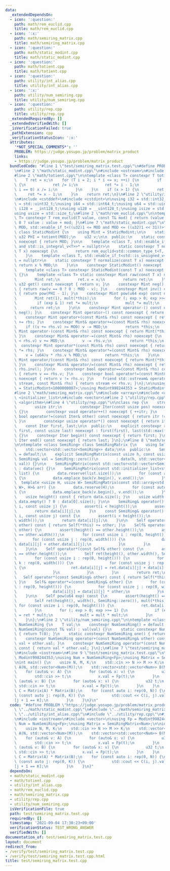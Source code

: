 ```yaml
---
data:
  _extendedDependsOn:
  - icon: ':question:'
    path: math/rem_euclid.cpp
    title: math/rem_euclid.cpp
  - icon: ':x:'
    path: math/semiring_matrix.cpp
    title: math/semiring_matrix.cpp
  - icon: ':question:'
    path: math/static_modint.cpp
    title: math/static_modint.cpp
  - icon: ':question:'
    path: math/totient.cpp
    title: math/totient.cpp
  - icon: ':question:'
    path: utility/int_alias.cpp
    title: utility/int_alias.cpp
  - icon: ':x:'
    path: utility/num_semiring.cpp
    title: utility/num_semiring.cpp
  - icon: ':question:'
    path: utility/rep.cpp
    title: utility/rep.cpp
  _extendedRequiredBy: []
  _extendedVerifiedWith: []
  _isVerificationFailed: true
  _pathExtension: cpp
  _verificationStatusIcon: ':x:'
  attributes:
    '*NOT_SPECIAL_COMMENTS*': ''
    PROBLEM: https://judge.yosupo.jp/problem/matrix_product
    links:
    - https://judge.yosupo.jp/problem/matrix_product
  bundledCode: "#line 1 \"test/semiring_matrix.test.cpp\"\n#define PROBLEM \"https://judge.yosupo.jp/problem/matrix_product\"\
    \n#line 2 \"math/static_modint.cpp\"\n#include <ostream>\n#include <type_traits>\n\
    #line 2 \"math/totient.cpp\"\n\ntemplate <class T> constexpr T totient(T x) {\n\
    \    T ret = x;\n    for (T i = 2; i * i <= x; ++i) {\n        if (x % i == 0)\
    \ {\n            ret /= i;\n            ret *= i - 1;\n            while (x %\
    \ i == 0) x /= i;\n        }\n    }\n    if (x > 1) {\n        ret /= x;\n   \
    \     ret *= x - 1;\n    }\n    return ret;\n}\n#line 2 \"utility/int_alias.cpp\"\
    \n#include <cstddef>\n#include <cstdint>\n\nusing i32 = std::int32_t;\nusing u32\
    \ = std::uint32_t;\nusing i64 = std::int64_t;\nusing u64 = std::uint64_t;\nusing\
    \ i128 = __int128_t;\nusing u128 = __uint128_t;\nusing isize = std::ptrdiff_t;\n\
    using usize = std::size_t;\n#line 2 \"math/rem_euclid.cpp\"\n\ntemplate <class\
    \ T> constexpr T rem_euclid(T value, const T& mod) { return (value %= mod) >=\
    \ 0 ? value : value + mod; }\n#line 7 \"math/static_modint.cpp\"\n\ntemplate <u32\
    \ MOD, std::enable_if_t<((u32)1 <= MOD and MOD <= ((u32)1 << 31))>* = nullptr>\
    \ class StaticModint {\n    using Mint = StaticModint;\n\n    static inline constexpr\
    \ u32 PHI = totient(MOD);\n    u32 v;\n\n  public:\n    static constexpr u32 mod()\
    \ noexcept { return MOD; }\n\n    template <class T, std::enable_if_t<std::is_signed_v<T>\
    \ and std::is_integral_v<T>>* = nullptr>\n    static constexpr T normalize(const\
    \ T x) noexcept {\n        return rem_euclid<std::common_type_t<T, i64>>(x, MOD);\n\
    \    }\n    template <class T, std::enable_if_t<std::is_unsigned_v<T> and std::is_integral_v<T>>*\
    \ = nullptr>\n    static constexpr T normalize(const T x) noexcept {\n       \
    \ return x % MOD;\n    }\n\n    constexpr StaticModint() noexcept : v(0) {}\n\
    \    template <class T> constexpr StaticModint(const T x) noexcept : v(normalize(x))\
    \ {}\n    template <class T> static constexpr Mint raw(const T x) noexcept {\n\
    \        Mint ret;\n        ret.v = x;\n        return ret;\n    }\n\n    constexpr\
    \ u32 get() const noexcept { return v; }\n    constexpr Mint neg() const noexcept\
    \ { return raw(v == 0 ? 0 : MOD - v); }\n    constexpr Mint inv() const noexcept\
    \ { return pow(PHI - 1); }\n    constexpr Mint pow(u64 exp) const noexcept {\n\
    \        Mint ret(1), mult(*this);\n        for (; exp > 0; exp >>= 1) {\n   \
    \         if (exp & 1) ret *= mult;\n            mult *= mult;\n        }\n  \
    \      return ret;\n    }\n\n    constexpr Mint operator-() const noexcept { return\
    \ neg(); }\n    constexpr Mint operator~() const noexcept { return inv(); }\n\n\
    \    constexpr Mint operator+(const Mint& rhs) const noexcept { return Mint(*this)\
    \ += rhs; }\n    constexpr Mint& operator+=(const Mint& rhs) noexcept {\n    \
    \    if ((v += rhs.v) >= MOD) v -= MOD;\n        return *this;\n    }\n\n    constexpr\
    \ Mint operator-(const Mint& rhs) const noexcept { return Mint(*this) -= rhs;\
    \ }\n    constexpr Mint& operator-=(const Mint& rhs) noexcept {\n        if (v\
    \ < rhs.v) v += MOD;\n        v -= rhs.v;\n        return *this;\n    }\n\n  \
    \  constexpr Mint operator*(const Mint& rhs) const noexcept { return Mint(*this)\
    \ *= rhs; }\n    constexpr Mint& operator*=(const Mint& rhs) noexcept {\n    \
    \    v = (u64)v * rhs.v % MOD;\n        return *this;\n    }\n\n    constexpr\
    \ Mint operator/(const Mint& rhs) const noexcept { return Mint(*this) /= rhs;\
    \ }\n    constexpr Mint& operator/=(const Mint& rhs) noexcept { return *this *=\
    \ rhs.inv(); }\n\n    constexpr bool operator==(const Mint& rhs) const noexcept\
    \ { return v == rhs.v; }\n    constexpr bool operator!=(const Mint& rhs) const\
    \ noexcept { return v != rhs.v; }\n    friend std::ostream& operator<<(std::ostream&\
    \ stream, const Mint& rhs) { return stream << rhs.v; }\n};\n\nusing Modint1000000007\
    \ = StaticModint<1000000007>;\nusing Modint998244353 = StaticModint<998244353>;\n\
    #line 2 \"math/semiring_matrix.cpp\"\n#include <array>\n#include <cassert>\n#include\
    \ <initializer_list>\n#include <vector>\n#line 2 \"utility/rep.cpp\"\n#include\
    \ <algorithm>\n#line 4 \"utility/rep.cpp\"\n\nclass rep {\n    struct Iter {\n\
    \        usize itr;\n        constexpr Iter(const usize pos) noexcept : itr(pos)\
    \ {}\n        constexpr void operator++() noexcept { ++itr; }\n        constexpr\
    \ bool operator!=(const Iter& other) const noexcept { return itr != other.itr;\
    \ }\n        constexpr usize operator*() const noexcept { return itr; }\n    };\n\
    \    const Iter first, last;\n\n  public:\n    explicit constexpr rep(const usize\
    \ first, const usize last) noexcept : first(first), last(std::max(first, last))\
    \ {}\n    constexpr Iter begin() const noexcept { return first; }\n    constexpr\
    \ Iter end() const noexcept { return last; }\n};\n#line 8 \"math/semiring_matrix.cpp\"\
    \n\ntemplate <class SemiRing> class SemiRingMatrix {\n    using Self = SemiRingMatrix;\n\
    \    std::vector<std::vector<SemiRing>> data;\n\n  public:\n    SemiRingMatrix()\
    \ = default;\n    explicit SemiRingMatrix(const usize h, const usize w, const\
    \ SemiRing& val = SemiRing::zero())\n        : data(h, std::vector<SemiRing>(w,\
    \ val)) {}\n\n    SemiRingMatrix(const std::vector<std::vector<SemiRing>>& vec)\
    \ : data(vec) {}\n    SemiRingMatrix(const std::initializer_list<std::initializer_list<SemiRing>>&\
    \ list) {\n        data.reserve(list.size());\n        for (const auto& v : list)\
    \ {\n            data.emplace_back(v.begin(), v.end());\n        }\n    }\n  \
    \  template <usize H, usize W> SemiRingMatrix(const std::array<std::array<SemiRing,\
    \ W>, H>& arr) {\n        data.reserve(H);\n        for (const auto& v : arr)\
    \ {\n            data.emplace_back(v.begin(), v.end());\n        }\n    }\n\n\
    \    usize height() const { return data.size(); }\n    usize width() const { return\
    \ data.empty() ? 0 : data[0].size(); }\n\n    SemiRing& operator()(const usize\
    \ i, const usize j) {\n        assert(i < height());\n        assert(j < width());\n\
    \        return data[i][j];\n    }\n    const SemiRing& operator()(const usize\
    \ i, const usize j) const {\n        assert(i < height());\n        assert(j <\
    \ width());\n        return data[i][j];\n    }\n\n    Self operator+(const Self&\
    \ other) const { return Self(*this) += other; }\n    Self& operator+=(const Self&\
    \ other) {\n        assert(height() == other.height());\n        assert(width()\
    \ == other.width());\n        for (const usize i : rep(0, height())) {\n     \
    \       for (const usize j : rep(0, width())) {\n                data[i][j] =\
    \ data[i][j] + other.data[i][j];\n            }\n        }\n        return *this;\n\
    \    }\n\n    Self operator*(const Self& other) const {\n        assert(width()\
    \ == other.height());\n        Self ret(height(), other.width(), SemiRing::zero());\n\
    \        for (const usize i : rep(0, height())) {\n            for (const usize\
    \ k : rep(0, width())) {\n                for (const usize j : rep(0, other.width()))\
    \ {\n                    ret.data[i][j] = ret.data[i][j] + data[i][k] * other.data[k][j];\n\
    \                }\n            }\n        }\n        return ret;\n    }\n\n \
    \   Self operator*(const SemiRing& other) const { return Self(*this) *= other;\
    \ }\n    Self& operator*=(const SemiRing& other) {\n        for (const usize i\
    \ : rep(0, height())) {\n            for (const usize j : rep(0, width())) {\n\
    \                data[i][j] = data[i][j] * other;\n            }\n        }\n\
    \    }\n\n    Self pow(u64 exp) const {\n        assert(height() == width());\n\
    \        Self ret(height(), width(), SemiRing::zero()), mult(*this);\n       \
    \ for (const usize i : rep(0, height())) {\n            ret.data[i][i] = SemiRing::one();\n\
    \        }\n        for (; exp > 0; exp >>= 1) {\n            if (exp & 1) ret\
    \ = ret * mult;\n            mult = mult * mult;\n        }\n        return ret;\n\
    \    }\n};\n#line 2 \"utility/num_semiring.cpp\"\n\ntemplate <class T> struct\
    \ NumSemiRing {\n    T val;\n    constexpr NumSemiRing() = default;\n    constexpr\
    \ NumSemiRing(const T& val) : val(val) {}\n    static constexpr NumSemiRing zero()\
    \ { return T(0); }\n    static constexpr NumSemiRing one() { return T(1); }\n\
    \    constexpr NumSemiRing operator+(const NumSemiRing& other) const { return\
    \ val + other.val; }\n    constexpr NumSemiRing operator*(const NumSemiRing& other)\
    \ const { return val * other.val; }\n};\n#line 7 \"test/semiring_matrix.test.cpp\"\
    \n#include <iostream>\n#line 9 \"test/semiring_matrix.test.cpp\"\n\nusing Fp =\
    \ Modint998244353;\nusing Num = NumSemiRing<Fp>;\nusing Matrix = SemiRingMatrix<Num>;\n\
    \nint main() {\n    usize N, M, K;\n    std::cin >> N >> M >> K;\n    std::vector<std::vector<Num>>\
    \ A(N, std::vector<Num>(M));\n    std::vector<std::vector<Num>> B(M, std::vector<Num>(K));\n\
    \    for (auto& v: A) {\n        for (auto& x: v) {\n            u32 t;\n    \
    \        std::cin >> t;\n            x.val = Fp(t);\n        }\n    }\n    for\
    \ (auto& v: B) {\n        for (auto& x: v) {\n            u32 t;\n           \
    \ std::cin >> t;\n            x.val = Fp(t);\n        }\n    }\n    const auto\
    \ C = Matrix(A) * Matrix(B);\n    for (const auto i: rep(0, N)) {\n        for\
    \ (const auto j: rep(0, K)) {\n            std::cout << C(i, j).val << \" \\n\"\
    [j + 1 == K];\n        }\n    }\n}\n"
  code: "#define PROBLEM \"https://judge.yosupo.jp/problem/matrix_product\"\n#include\
    \ \"../math/static_modint.cpp\"\n#include \"../math/semiring_matrix.cpp\"\n#include\
    \ \"../utility/int_alias.cpp\"\n#include \"../utility/rep.cpp\"\n#include \"../utility/num_semiring.cpp\"\
    \n#include <iostream>\n#include <vector>\n\nusing Fp = Modint998244353;\nusing\
    \ Num = NumSemiRing<Fp>;\nusing Matrix = SemiRingMatrix<Num>;\n\nint main() {\n\
    \    usize N, M, K;\n    std::cin >> N >> M >> K;\n    std::vector<std::vector<Num>>\
    \ A(N, std::vector<Num>(M));\n    std::vector<std::vector<Num>> B(M, std::vector<Num>(K));\n\
    \    for (auto& v: A) {\n        for (auto& x: v) {\n            u32 t;\n    \
    \        std::cin >> t;\n            x.val = Fp(t);\n        }\n    }\n    for\
    \ (auto& v: B) {\n        for (auto& x: v) {\n            u32 t;\n           \
    \ std::cin >> t;\n            x.val = Fp(t);\n        }\n    }\n    const auto\
    \ C = Matrix(A) * Matrix(B);\n    for (const auto i: rep(0, N)) {\n        for\
    \ (const auto j: rep(0, K)) {\n            std::cout << C(i, j).val << \" \\n\"\
    [j + 1 == K];\n        }\n    }\n}"
  dependsOn:
  - math/static_modint.cpp
  - math/totient.cpp
  - utility/int_alias.cpp
  - math/rem_euclid.cpp
  - math/semiring_matrix.cpp
  - utility/rep.cpp
  - utility/num_semiring.cpp
  isVerificationFile: true
  path: test/semiring_matrix.test.cpp
  requiredBy: []
  timestamp: '2021-09-04 17:30:23+09:00'
  verificationStatus: TEST_WRONG_ANSWER
  verifiedWith: []
documentation_of: test/semiring_matrix.test.cpp
layout: document
redirect_from:
- /verify/test/semiring_matrix.test.cpp
- /verify/test/semiring_matrix.test.cpp.html
title: test/semiring_matrix.test.cpp
---
```

